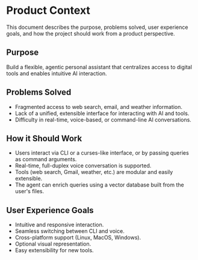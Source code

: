 # Product Context

This document describes the purpose, problems solved, user experience goals, and how the project should work from a product perspective.

## Purpose

Build a flexible, agentic personal assistant that centralizes access to digital tools and enables intuitive AI interaction.

## Problems Solved

- Fragmented access to web search, email, and weather information.
- Lack of a unified, extensible interface for interacting with AI and tools.
- Difficulty in real-time, voice-based, or command-line AI conversations.

## How it Should Work

- Users interact via CLI or a curses-like interface, or by passing queries as command arguments.
- Real-time, full-duplex voice conversation is supported.
- Tools (web search, Gmail, weather, etc.) are modular and easily extensible.
- The agent can enrich queries using a vector database built from the user's files.

## User Experience Goals

- Intuitive and responsive interaction.
- Seamless switching between CLI and voice.
- Cross-platform support (Linux, MacOS, Windows).
- Optional visual representation.
- Easy extensibility for new tools.